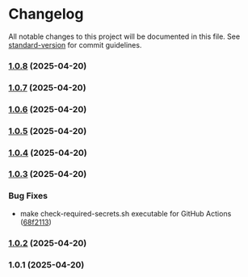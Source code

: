 # Changelog

All notable changes to this project will be documented in this file. See [standard-version](https://github.com/conventional-changelog/standard-version) for commit guidelines.

### [1.0.8](https://github.com/delaneyb/e2fsgui/compare/v1.0.7...v1.0.8) (2025-04-20)

### [1.0.7](https://github.com/delaneyb/e2fsgui/compare/v1.0.6...v1.0.7) (2025-04-20)

### [1.0.6](https://github.com/delaneyb/e2fsgui/compare/v1.0.5...v1.0.6) (2025-04-20)

### [1.0.5](https://github.com/delaneyb/e2fsgui/compare/v1.0.4...v1.0.5) (2025-04-20)

### [1.0.4](https://github.com/delaneyb/e2fsgui/compare/v1.0.3...v1.0.4) (2025-04-20)

### [1.0.3](https://github.com/delaneyb/e2fsgui/compare/v1.0.2...v1.0.3) (2025-04-20)


### Bug Fixes

* make check-required-secrets.sh executable for GitHub Actions ([68f2113](https://github.com/delaneyb/e2fsgui/commit/68f2113c48ce5867732ad561d00ef3baa73ece78))

### [1.0.2](https://github.com/delaneyb/e2fsgui/compare/v1.0.1...v1.0.2) (2025-04-20)

### 1.0.1 (2025-04-20)
